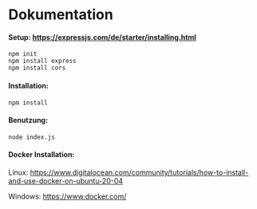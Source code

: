 # Dokumentation
#### Setup: https://expressjs.com/de/starter/installing.html
```
npm init 
npm install express
npm install cors
```

#### Installation:
```
npm install
```

#### Benutzung:
```
node index.js
```

#### Docker Installation:
Linux: https://www.digitalocean.com/community/tutorials/how-to-install-and-use-docker-on-ubuntu-20-04

Windows: https://www.docker.com/